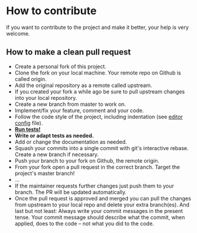 # How to contribute

If you want to contribute to the project and make it better, your help is very welcome. 

## How to make a clean pull request
- Create a personal fork of this project.
- Clone the fork on your local machine. Your remote repo on Github is called origin.
- Add the original repository as a remote called upstream.
- If you created your fork a while ago be sure to pull upstream changes into your local repository.
- Create a new branch from master to work on.
- Implement/fix your feature, comment and your code.
- Follow the code style of the project, including indentation (see [editor config](.editorconfig) file).
- [__Run tests!__](./doc/Testing.md)
- __Write or adapt tests as needed.__
- Add or change the documentation as needed.
- Squash your commits into a single commit with git's interactive rebase. Create a new branch if necessary.
- Push your branch to your fork on Github, the remote origin.
- From your fork open a pull request in the correct branch. Target the project's master branch!
- …
- If the maintainer requests further changes just push them to your branch. The PR will be updated automatically.
- Once the pull request is approved and merged you can pull the changes from upstream to your local repo and delete your extra branch(es).
And last but not least: Always write your commit messages in the present tense. Your commit message should describe what the commit, when applied, does to the code – not what you did to the code.
